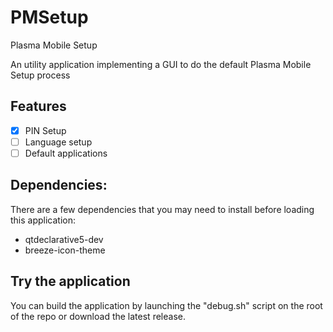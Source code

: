  # PMSetup
 Plasma Mobile Setup    
      
An utility application implementing a GUI to do the default Plasma Mobile Setup process

## Features
- [x] PIN Setup
- [ ] Language setup
- [ ] Default applications

## Dependencies:
There are a few dependencies that you may need to install before loading this application:
- qtdeclarative5-dev
- breeze-icon-theme

## Try the application
You can build the application by launching the "debug.sh" script on the root of the repo or download the latest release.